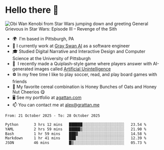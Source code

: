<!--
**GameDog9988/GameDog9988** is a ✨ _special_ ✨ repository because its `README.md` (this file) appears on your GitHub profile.

Here are some ideas to get you started:

- 🔭 I’m currently working on ...
- 🌱 I’m currently learning ...
- 👯 I’m looking to collaborate on ...
- 🤔 I’m looking for help with ...
- 💬 Ask me about ...
- 📫 How to reach me: ...
- 😄 Pronouns: ...
- ⚡ Fun fact: ...
-->



Hello there 👋
==================================

![Obi Wan Kenobi from Star Wars jumping down and greeting General Grievous in Star Wars: Episode III – Revenge of the Sith](https://github.com/agrattan0820/agrattan0820/assets/51346343/689e56eb-29be-46a5-a079-28ea727b5f7e)


- 🌍  I'm based in Pittsburgh, PA
- 🦢  I currently work at [Gray Swan AI](https://www.grayswan.ai) as a software engineer
- 🎓  Studied Digital Narrative and Interactive Design and Computer Science at the University of Pittsburgh
- 👾  I recently made a Quiplash-style game where players answer with AI-generated images called [Artificial Unintelligence](https://github.com/agrattan0820/artificial-unintelligence)
- ⚽  In my free time I like to play soccer, read, and play board games with friends
- 🥣  My favorite cereal combination is Honey Bunches of Oats and Honey Nut Cheerios 😋
- 🖥️  See my portfolio at [agattan.com](http://agrattan.com/)
- 📫  You can contact me at [alex@grattan.me](mailto:alex@grattan.me)

<!--START_SECTION:waka-->

```txt
From: 21 October 2025 - To: 28 October 2025

Python       3 hrs 12 mins   ██████░░░░░░░░░░░░░░░░░░░   23.54 %
YAML         2 hrs 59 mins   █████▒░░░░░░░░░░░░░░░░░░░   21.90 %
Bash         1 hr 59 mins    ███▓░░░░░░░░░░░░░░░░░░░░░   14.58 %
Markdown     1 hr 41 mins    ███░░░░░░░░░░░░░░░░░░░░░░   12.39 %
JSON         46 mins         █▒░░░░░░░░░░░░░░░░░░░░░░░   05.73 %
```

<!--END_SECTION:waka-->
